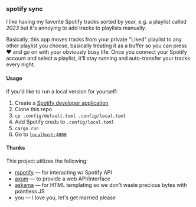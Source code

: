 ### spotify sync

I like having my favorite Spotify tracks sorted by year, e.g. a playlist called *2023* but it's annoying to add tracks to playlists manually.

Basically, this app moves tracks from your private "Liked" playlist to any other playlist you choose, basically treating it as a buffer so you can press ❤️ and go on with your obviously busy life. Once you connect your Spotify account and select a playlist, it'll stay running and auto-transfer your tracks every night.

#### Usage

If you'd like to run a local version for yourself:

1. Create a [Spotify developer application](https://developer.spotify.com/dashboard)
2. Clone this repo
3. `cp .config/default.toml .config/local.toml`
4. Add Spotify creds to `.config/local.toml`
5. `cargo run`
6. Go to [`localhost:4000`](http://localhost:4000)

#### Thanks

This project utilizes the following:

- [rspotify](https://github.com/ramsayleung/rspotify) — for interacting w/ Spotify API
- [axum](https://github.com/tokio-rs/axum) — to provide a web API/interface
- [askama](https://github.com/djc/askama) — for HTML templating so we don't waste precious bytes with pointless JS
- you — I love you, let's get married please
